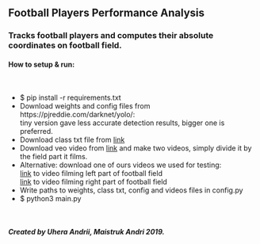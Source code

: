 <head>
    <h2>Football Players Performance Analysis</h2>
</head>
<body>
<main>
  
<h3>Tracks football players and computes their absolute coordinates on football field.</h3>
</main>
 
<h4>How to setup & run: </h4>
<br/>
<ul>
    <li>$ pip install -r requirements.txt</li>
    <li>Download weights and config files from https://pjreddie.com/darknet/yolo/:<br/>
tiny version gave less accurate detection results, bigger one is preferred.</li>
<li>Download class txt file from 
<a href="https://drive.google.com/file/d/1ZtWlNf5VYXsjs3bgHoRm8lkV_W54c9Md/view?usp=sharing">
link</a></li>
<li>Download veo video from <a href="https://app.veo.co/matches/">link</a> and make two videos, simply divide it by the field part it films.<br/></li>
 <li>Alternative: download one of ours videos we used for testing:<br/>
  <a href="https://drive.google.com/file/d/1M0B9JzqQzEgAnRL74ujEWlXaz_utkgnb/view?usp=sharing">
  link</a> to video filming left part of football field<br/>
  <a href="https://drive.google.com/file/d/1I4FCz0L-KEtz-Ma7EIcEWfmFwLNtEkY3/view?usp=sharing">link</a> to video filming right part of football field</li>
<li>Write paths to weights, class txt, config and videos files in config.py</li>
<li>$ python3 main.py</li>
</ul>
<br/>
<h5>Created by Uhera Andrii, Maistruk Andri 2019.</h5> 
</body>